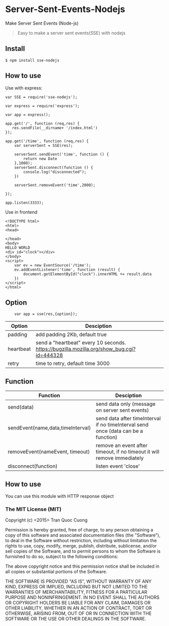 # Server-Sent-Events-Nodejs
Make  Server Sent Events (Node-js)

>Easy to make a server sent events(SSE) with nodejs

## Install

```
$ npm install sse-nodejs
```

## How to use

Use with express:

```
var SSE = require('sse-nodejs');

var express = require('express');

var app = express();

app.get('/', function (req,res) {
   res.sendFile(__dirname+ '/index.html')
});

app.get('/time', function (req,res) {
    var serverSent = SSE(res);

    serverSent.sendEvent('time', function () {
        return new Date
    },1000);
    serverSent.disconnect(function () {
        console.log("disconnected");
    })

    serverSent.removeEvent('time',2000);

});

app.listen(3333);

```

Use in frontend


```
<!DOCTYPE html>
<html>
<head>

</head>
<body>
HELLO WORLD
<div id="clock"></div>
</body>
<script>
    var ev = new EventSource('/time');
    ev.addEventListener('time', function (result) {
        document.getElementById("clock").innerHTML += result.data
    })
</script>
</html>
```

## Option

```
    var app = sse(res,{option});
```

| Option  | Desciption |
| ------------- | ------------- |
| padding | add padding 2Kb, default true |
| heartbeat | send a "heartbeat" every 10 seconds. https://bugzilla.mozilla.org/show_bug.cgi?id=444328 |
| retry | time to retry, default time 3000 |


## Function

| Function  | Desciption |
| ------------- | ------------- |
| send(data) | send data only (message on server sent events) |
| sendEvent(name,data,timeInterval) | send data after timeInterval if no timeInterval send once (data can be a function)|
| removeEvent(nameEvent, timeout) | remove an event after timeout, if no timeout it will remove immediately |
| disconnect(function) | listen event 'close' |


## How to use

You can use this module with HTTP response object


### The MIT License (MIT)

Copyright (c) <2015> Tran Quoc Cuong

Permission is hereby granted, free of charge, to any person obtaining a copy
of this software and associated documentation files (the "Software"), to deal
in the Software without restriction, including without limitation the rights
to use, copy, modify, merge, publish, distribute, sublicense, and/or sell
copies of the Software, and to permit persons to whom the Software is
furnished to do so, subject to the following conditions:

The above copyright notice and this permission notice shall be included in
all copies or substantial portions of the Software.

THE SOFTWARE IS PROVIDED "AS IS", WITHOUT WARRANTY OF ANY KIND, EXPRESS OR
IMPLIED, INCLUDING BUT NOT LIMITED TO THE WARRANTIES OF MERCHANTABILITY,
FITNESS FOR A PARTICULAR PURPOSE AND NONINFRINGEMENT. IN NO EVENT SHALL THE
AUTHORS OR COPYRIGHT HOLDERS BE LIABLE FOR ANY CLAIM, DAMAGES OR OTHER
LIABILITY, WHETHER IN AN ACTION OF CONTRACT, TORT OR OTHERWISE, ARISING FROM,
OUT OF OR IN CONNECTION WITH THE SOFTWARE OR THE USE OR OTHER DEALINGS IN
THE SOFTWARE.